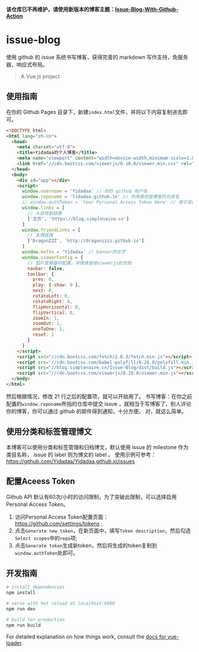 **该仓库已不再维护，请使用新版本的博客主题：[Issue-Blog-With-Github-Action](https://github.com/Yidadaa/Issue-Blog-With-Github-Action)**

# issue-blog

使用 github 的 issue 系统书写博客，获得完善的 markdown 写作支持，免服务器，响应式布局。

> A Vue.js project

## 使用指南

在你的 Github Pages 目录下，新建`index.html`文件，并将以下内容复制进去即可。
```html
<!DOCTYPE html>
<html lang="zh-cn">
  <head>
    <meta charset="utf-8">
    <title>Yidadaa的个人博客</title>
    <meta name="viewport" content="width=device-width,minimum-scale=1.0,maximum-scale=1.0,user-scalable=no">
    <link href="//cdn.bootcss.com/viewerjs/0.10.0/viewer.min.css" rel="stylesheet">
  </head>
  <body>
    <div id="app"></div>
    <script>
      window.username = 'Yidadaa' // 你的 github 账户名
      window.reponame = 'Yidadaa.github.io' // 你用来存放博客的仓库名
      // window.authToken = 'Your Personal Access Token Here' // 用于突破github api的访问限制，这是一个可选参数，如需突破该限制，请按照下方说明配置你自己的access token，然后复制到此处，并取消此处的注释
      window.links = [
        // 头部导航链接
        ['主页', 'https://blog.simplenaive.cn']
      ]
      window.friendLinks = [
        // 友情链接
        ['DragonZZZ', 'http://dragonzzzz.github.io']
      ]
      window.motto = 'Yidadaa' // banner的文字
      window.viewerConfig = {
        // 图片查看器的配置，详情请查阅viewerjs的文档
        navbar: false,
        toolbar: {
          prev: 0,
          play: { show: 0 },
          next: 0,
          rotateLeft: 0,
          rotateRight: 0,
          flipHorizontal: 0,
          flipVertical: 0,
          zoomIn: 1,
          zoomOut: 1,
          oneToOne: 1,
          reset: 1
        }
      }
    </script>
    <script src="//cdn.bootcss.com/fetch/2.0.3/fetch.min.js"></script>
    <script src="//cdn.bootcss.com/babel-polyfill/6.26.0/polyfill.min.js"></script>
    <script src="//blog.simplenaive.cn/Issue-Blog/dist/build.js"></script>
    <script src="//cdn.bootcss.com/viewerjs/0.10.0/viewer.min.js"></script>
  </body>
</html>
```
然后根据情况，修改 21 行之后的配置项，就可以开始用了。
书写博客：在你之前配置的`window.reponame`所指的仓库中提交 issue ，就相当于写博客了，别人评论你的博客，你可以通过 github 的邮件得到通知，十分方便。
对，就这么简单。

## 使用分类和标签管理博文

本博客可以使用分类和标签管理和归档博文，默认使用 issue 的 milestone 作为类目名称， issue 的 label 则为博文的 label 。
使用示例可参考： https://github.com/Yidadaa/Yidadaa.github.io/issues

## 配置Aceess Token
Github API 默认有60次/小时的访问限制，为了突破此限制，可以选择启用Personal Access Token。

1. 访问Personal Access Token配置页面：https://github.com/settings/tokens ;
2. 点击`Generate new token`，在新页面中，填写`Token description`，然后勾选`Select scopes`中的`repo`项;
3. 点击`Generate token`生成新token，然后将生成的token复制到`window.authToken`处即可。

## 开发指南

``` bash
# install dependencies
npm install

# serve with hot reload at localhost:8080
npm run dev

# build for production
npm run build
```

For detailed explanation on how things work, consult the [docs for vue-loader](http://vuejs.github.io/vue-loader).
